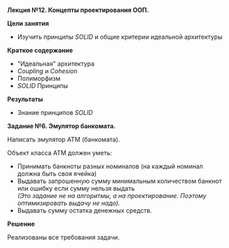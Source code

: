 **Лекция №12. Концепты проектирования ООП.**

**Цели занятия**
- Изучить принципы _SOLID_ и общие критерии идеальной архитектуры

**Краткое содержание**
- "Идеальная" архитектура
- _Coupling_ и _Cohesion_
- Полиморфизм
- _SOLID_ Принципы

**Результаты**
- Знание принципов _SOLID_

**Задание №6. Эмулятор банкомата.**

Написать эмулятор АТМ (банкомата).

Объект класса АТМ должен уметь:
  - Принимать банкноты разных номиналов (на каждый номинал должна быть своя ячейка)
  - Выдавать запрошенную сумму минимальным количеством банкнот или ошибку если сумму нельзя выдать<br>
    _(Это задание не на алгоритмы, а на проектирование. Поэтому оптимизировать выдачу не надо)._
  - Выдавать сумму остатка денежных средств.
  
**Решение**

Реализованы все требования задачи.